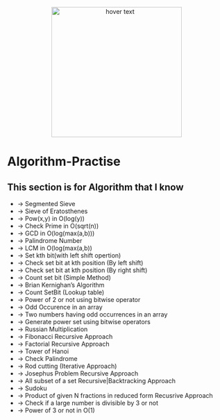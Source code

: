 <p align="center">
  <img src="http://www.pngmart.com/files/13/One-Punch-Man-Saitama-PNG-Free-Download.png" width="300" title="hover text">
</p>

# Algorithm-Practise
## This section is for Algorithm that I know
- -> Segmented Sieve
- -> Sieve of Eratosthenes
- -> Pow(x,y) in O(log(y))
- -> Check Prime in O(sqrt(n))
- -> GCD in O(log(max(a,b)))
- -> Palindrome Number
- -> LCM in O(log(max(a,b))
- -> Set kth bit(with left shift opertion)
- -> Check set bit at kth position (By left shift)
- -> Check set bit at kth position (By right shift)
- -> Count set bit (Simple Method)
- -> Brian Kernighan’s Algorithm
- -> Count SetBit (Lookup table)
- -> Power of 2 or not using bitwise operator
- -> Odd Occurence in an array
- -> Two numbers having odd occurrences in an array
- -> Generate power set using bitwise operators
- -> Russian Multiplication
- -> Fibonacci Recursive Approach
- -> Factorial Recursive Approach
- -> Tower of Hanoi
- -> Check Palindrome
- -> Rod cutting (Iterative Approach)
- -> Josephus Problem Recursive Approach
- -> All subset of a set Recursive|Backtracking Approach
- -> Sudoku 
- -> Product of given N fractions in reduced form Recusrive Approach
- -> Check if a large number is divisible by 3 or not
- -> Power of 3 or not in O(1) 
